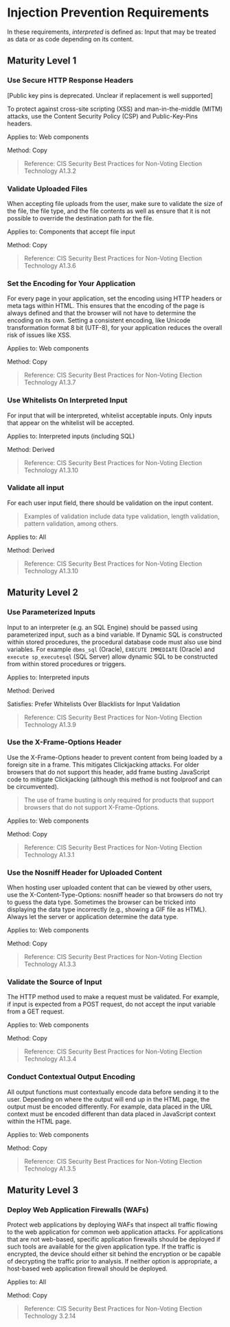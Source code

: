 # Injection Prevention Requirements

In these requirements, *interpreted* is defined as: Input that may be treated as data or as code depending on its content.

## Maturity Level 1

### Use Secure HTTP Response Headers

[Public key pins is deprecated. Unclear if replacement is well supported]

To protect against cross-site scripting (XSS) and man-in-the-middle (MITM) attacks, use the Content Security Policy (CSP) and Public-Key-Pins headers.

Applies to: Web components

Method: Copy

> Reference: CIS Security Best Practices for Non-Voting Election Technology A1.3.2

### Validate Uploaded Files

When accepting file uploads from the user, make sure to validate the size of the file, the file type, and the file contents as well as ensure that it is not possible to override the destination path for the file.

Applies to: Components that accept file input

Method: Copy

> Reference: CIS Security Best Practices for Non-Voting Election Technology A1.3.6

### Set the Encoding for Your Application

For every page in your application, set the encoding using HTTP headers or meta tags within HTML. This ensures that the encoding of the page is always defined and that the browser will not have to determine the encoding on its own. Setting a consistent encoding, like Unicode transformation format 8 bit (UTF-8), for your application reduces the overall risk of issues like XSS.

Applies to: Web components

Method: Copy

> Reference: CIS Security Best Practices for Non-Voting Election Technology A1.3.7

### Use Whitelists On Interpreted Input

For input that will be interpreted, whitelist acceptable inputs. Only inputs that appear on the whitelist will be accepted.

Applies to: Interpreted inputs (including SQL)

Method: Derived

> Reference: CIS Security Best Practices for Non-Voting Election Technology A1.3.10

### Validate all input

For each user input field, there should be validation on the input content.

> Examples of validation include data type validation, length validation, pattern validation, among others.

Applies to: All

Method: Derived

> Reference: CIS Security Best Practices for Non-Voting Election Technology A1.3.10

## Maturity Level 2

### Use Parameterized Inputs

Input to an interpreter (e.g. an SQL Engine) should be passed using parameterized input, such as a bind variable. If Dynamic SQL is constructed within stored procedures, the procedural database code must also use bind variables. For example `dbms_sql` (Oracle), `EXECUTE IMMEDIATE` (Oracle) and `execute sp_executesql` (SQL Server) allow dynamic SQL to be constructed from within stored procedures or triggers.

Applies to: Interpreted inputs

Method: Derived

Satisfies: Prefer Whitelists Over Blacklists for Input Validation

> Reference: CIS Security Best Practices for Non-Voting Election Technology A1.3.9

### Use the X-Frame-Options Header

Use the X-Frame-Options header to prevent content from being loaded by a foreign site in a frame. This mitigates Clickjacking attacks. For older browsers that do not support this header, add frame busting JavaScript code to mitigate Clickjacking (although this method is not foolproof and can be circumvented).

> The use of frame busting is only required for products that support browsers that do not support X-Frame-Options.

Applies to: Web components

Method: Copy

> Reference: CIS Security Best Practices for Non-Voting Election Technology A1.3.1

### Use the Nosniff Header for Uploaded Content

When hosting user uploaded content that can be viewed by other users, use the X-Content-Type-Options: nosniff header so that browsers do not try to guess the data type. Sometimes the browser can be tricked into displaying the data type incorrectly (e.g., showing a GIF file as HTML). Always let the server or application determine the data type.

Applies to: Web components

Method: Copy

> Reference: CIS Security Best Practices for Non-Voting Election Technology A1.3.3

### Validate the Source of Input

The HTTP method used to make a request must be validated. For example, if input is expected from a POST request, do not accept the input variable from a GET request.

Applies to: Web components

Method: Copy

> Reference: CIS Security Best Practices for Non-Voting Election Technology A1.3.4

### Conduct Contextual Output Encoding

All output functions must contextually encode data before sending it to the user. Depending on where the output will end up in the HTML page, the output must be encoded differently. For example, data placed in the URL context must be encoded different than data placed in JavaScript context within the HTML page.

Applies to: Web components

Method: Copy

> Reference: CIS Security Best Practices for Non-Voting Election Technology A1.3.5

## Maturity Level 3

### Deploy Web Application Firewalls (WAFs)

Protect web applications by deploying WAFs that inspect all traffic flowing to the web application for common web application attacks. For applications that are not web-based, specific application firewalls should be deployed if such tools are available for the given application type. If the traffic is encrypted, the device should either sit behind the encryption or be capable of decrypting the traffic prior to analysis. If neither option is appropriate, a host-based web application firewall should be deployed.

Applies to: All

Method: Copy

> Reference: CIS Security Best Practices for Non-Voting Election Technology 3.2.14
